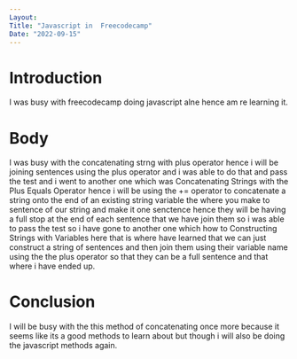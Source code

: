 ```yaml
---
Layout:
Title: "Javascript in  Freecodecamp"
Date: "2022-09-15"
---
```


# Introduction

I was busy with freecodecamp doing javascript alne hence am re learning it.

# Body

I was busy with the concatenating strng with plus operator hence i will be joining sentences using the plus operator and i was able to do that and pass the test and i went to another one which was Concatenating Strings with the Plus Equals Operator hence i will be using the += operator to concatenate a string onto the end of an existing string variable the where you make to sentence of our string and make it one senctence hence they will be having a full stop at the end of each sentence that we have join them so i was able to pass the test so i have gone to another one which how to Constructing Strings with Variables here that is where have learned that we can just construct a string of sentences and then join them using their variable name using the the plus operator so that they can be a full sentence and that where i have ended up.

# Conclusion 

I will be busy with the this method of concatenating once more because it seems like its a good methods to learn about but though i will also be doing the javascript methods again.
